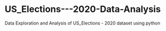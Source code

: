 # US_Elections---2020-Data-Analysis
Data Exploration and Analysis of US_Elections - 2020 dataset using python
